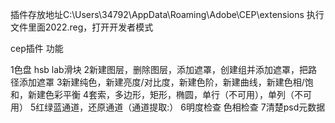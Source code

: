 插件存放地址C:\Users\34792\AppData\Roaming\Adobe\CEP\extensions
执行文件里面2022.reg，打开开发者模式


cep插件
功能

1色盘 hsb lab滑块
2新建图层，删除图层，添加遮罩，创建组并添加遮罩，把路径添加遮罩
3新建纯色，新建亮度/对比度，新建色阶，新建曲线，新建色相/饱和，新建色彩平衡
4套索，多边形，矩形，椭圆，单行（不可用），单列（不可用）
5红绿蓝通道，还原通道（通道提取:）
6明度检查 色相检查
7清楚psd元数据
